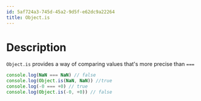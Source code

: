 ```yaml
---
id: 5af724a3-745d-45a2-9d5f-e62dc9a22264
title: Object.is
---
```


# Description

`Object.is` provides a way of comparing values that's more precise than
`===`

``` javascript
console.log(NaN === NaN) // false
console.log(Object.is(NaN, NaN)) //true
console.log(-0 === +0) // true
console.log(Object.is(-0, +0)) // false
```
